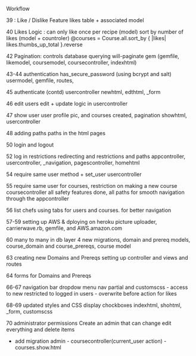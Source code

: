 Workflow

39 : Like / Dislike Feature
  likes table + associated model
  
40 Likes Logic : can only like once per recipe (model)
  sort by number of likes (model + countroler)
  @courses = Course.all.sort_by { |likes| likes.thumbs_up_total }.reverse

42 Pagination: controls database querying
  will-paginate gem (gemfile, likemodel, coursemodel, coursecontroller, indexhtml)
  
43-44 authentication
  has_secure_password (using bcrypt and salt)
  usermodel, gemfile, routes,
  
45 authenticate (contd)
  usercontroller newhtml, edthtml, _form
  
46 edit users
  edit + update logic in usercontroller
  
47 show user
  user profile pic, and courses created, pagination
  showhtml, usercontroller
  
48 adding paths
  paths in the html pages
  
50 login and logout

52 log in restrictions
  redirecting and restrictions and paths
  appcontroller, usercontroller, _navigation, pagescontroller, homehtml
  
54 require same user method + set_user
  usercontroller
  
55 require same user for courses, restriction on making a new course
  coursecontroller
  all safety features done, all paths for smooth navigation through the appcontroller

56 list chefs
  using tabs for users and courses. for better navigation
  
57-59 setting up AWS & dploying on heroku
  picture uploader, carrierwave.rb, gemfile, and AWS.amazon.com
  
60 many to many in db layer
  4 new migrations, domain and prereq models, course_domain and course_prereqs, course model
  
63 creating new Domains and Prereqs
  setting up controller and views and routes
  
64 forms for Domains and Prereqs

66-67 navigation bar dropdow menu
  nav partial and customscss - access to new restricted to logged in users - overwrite before action for likes
  
68-69 updated styles and CSS display chockboxes
  indexhtml, shohtml, _form, customscss
  
70 administrator permissions
  Create an admin that can change edit everything and delete items
  - add migration admin - coursecontroller(current_user action) - courses.show.html
  
